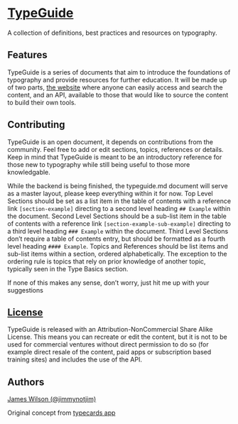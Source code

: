 # [TypeGuide][1]
A collection of definitions, best practices and resources on typography.

## Features
TypeGuide is a series of documents that aim to introduce the foundations of typography and provide resources for further education. It will be made up of two parts, [the website][1] where anyone can easily access and search the content, and an API, available to those that would like to source the content to build their own tools.

## Contributing
TypeGuide is an open document, it depends on contributions from the community. Feel free to add or edit sections, topics, references or details. Keep in mind that TypeGuide is meant to be an introductory reference for those new to typography while still being useful to those more knowledgable.

While the backend is being finished, the typeguide.md document will serve as a master layout, please keep everything within it for now. Top Level Sections should be set as a list item in the table of contents with a reference link `[section-example]` directing to a second level heading `## Example` within the document. Second Level Sections should be a sub-list item in the table of contents with a reference link `[section-example-sub-example]` directing to a third level heading `### Example` within the document. Third Level Sections don’t require a table of contents entry, but should be formatted as a fourth level heading `#### Example`. Topics and References should be list items and sub-list items within a section, ordered alphabetically. The exception to the ordering rule is topics that rely on prior knowledge of another topic, typically seen in the Type Basics section. 

If none of this makes any sense, don’t worry, just hit me up with your suggestions

## [License][2]
TypeGuide is released with an Attribution-NonCommercial Share Alike License. This means you can recreate or edit the content, but it is not to be used for commercial ventures without direct permission to do so (for example direct resale of the content, paid apps or subscription based training sites) and includes the use of the API.

## Authors
[James Wilson (@jimmynotjim)][3]

Original concept from [typecards app][4]

[1]: http://typeguide.me
[2]: http://creativecommons.org/licenses/by-nc-sa/3.0/
[3]: http://jimmynotjim.com
[4]: http://typecardsapp.com